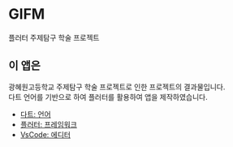 # GIFM

플러터 주제탐구 학술 프로젝트

## 이 앱은

광혜원고등학교 주제탐구 학술 프로젝트로 인한 프로젝트의 결과물입니다. <br />
다트 언어를 기반으로 하여 플러터를 활용하여 앱을 제작하였습니다.

- [다트: 언어](https://dart.dev)
- [플러터: 프레임워크](https://flutter.dev/?gclid=CjwKCAjw77WVBhBuEiwAJ-YoJA4ft93HovCDtOXCoycXPocNTXOlZOtaMNTX1CKXt_--xaldRt_acRoCeLkQAvD_BwE&gclsrc=aw.ds)
- [VsCode: 에디터](https://code.visualstudio.com)
